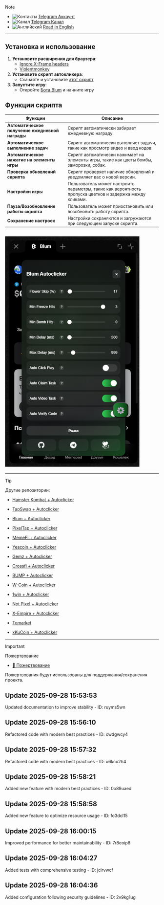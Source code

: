 > [!NOTE]
> - ![Контакты](https://cdn4.iconfinder.com/data/icons/social-media-2146/512/37_social-16.png) [Telegram Аккаунт](https://t.me/mudachyo) 
> - ![Канал](https://cdn4.iconfinder.com/data/icons/social-media-2146/512/37_social-16.png) [Telegram Канал](https://t.me/shopalenka) 
> - ![Английский](https://cdn2.iconfinder.com/data/icons/square-stylized-country-flags/74/usa-16.png) [Read in English](README-EN.md)
---
## Установка и использование

1. **Установите расширения для браузера**:
   - [Ignore X-Frame headers](https://chromewebstore.google.com/detail/ignore-x-frame-headers/gleekbfjekiniecknbkamfmkohkpodhe)
   - [Violentmonkey](https://chromewebstore.google.com/detail/violentmonkey/jinjaccalgkegednnccohejagnlnfdag?hl=be)
2. **Установите скрипт автокликера**:
   - Скачайте и установите [этот скрипт](https://github.com/mudachyo/Blum/raw/main/blum-autoclicker.user.js)
3. **Запустите игру**:
   - Откройте [Бота Blum](https://web.telegram.org/k/#?tgaddr=tg%3A%2F%2Fresolve%3Fdomain%3DBlumCryptoBot%26appname%3Dapp%26startapp%3Dref_jcGkWMkJaN) и начните игру

## Функции скрипта
| Функции                                  | Описание                                                                 |
|------------------------------------------|--------------------------------------------------------------------------|
| **Автоматическое получение ежедневной награды** | Скрипт автоматически забирает ежедневную награду. |
| **Автоматическое выполнение задач**      | Скрипт автоматически выполняет задачи, такие как просмотр видео и ввод кодов. |
| **Автоматическое нажатие на элементы игры** | Скрипт автоматически нажимает на элементы игры, такие как цветы бомбы, заморозки, собак. |
| **Проверка обновлений скрипта**          | Скрипт проверяет наличие обновлений и уведомляет вас о новой версии. |
| **Настройки игры**                      | Пользователь может настроить параметры, такие как вероятность пропуска цветков и задержка между кликами. |
| **Пауза/Возобновление работы скрипта**   | Пользователь может приостановить или возобновить работу скрипта. |
| **Сохранение настроек**                 | Настройки сохраняются и загружаются при следующем запуске скрипта. |

## ![Результат](/images/result.png)
---
> [!TIP]
> Другие репозитории:
> 
> - [Hamster Kombat + Autoclicker](https://github.com/mudachyo/Hamster-Kombat)
> 
> - [TapSwap + Autoclicker](https://github.com/mudachyo/TapSwap)
> 
> - [Blum + Autoclicker](https://github.com/mudachyo/Blum)
>
> - [PixelTap + Autoclicker](https://github.com/mudachyo/PixelTap)
> 
> - [MemeFi + Autoclicker](https://github.com/mudachyo/MemeFi-Coin)
>
> - [Yescoin + Autoclicker](https://github.com/mudachyo/Yescoin)
>
> - [Gemz + Autoclicker](https://github.com/mudachyo/Gemz)
>
> - [Сrossfi + Autoclicker](https://github.com/mudachyo/Crossfi)
>
> - [BUMP + Autoclicker](https://github.com/mudachyo/BUMP)
>
> - [W-Coin + Autoclicker](https://github.com/mudachyo/W-Coin)
>
> - [1win + Autoclicker](https://github.com/mudachyo/1win-Token)
>
> - [Not Pixel + Autoclicker](https://github.com/mudachyo/Not-Pixel)
>
> - [X-Empire + Autoclicker](https://github.com/mudachyo/X-Empire)
>
> - [Tomarket](https://github.com/mudachyo/Tomarket)
>
> - [xKuCoin + Autoclicker](https://github.com/mudachyo/xKuCoin)
---
> [!IMPORTANT] 
> Пожертвование
> 
> - [💜 Пожертвование](https://mudachyo.codes/donate/)
> 
> Пожертвования будут использованы для поддержания/сохранения проекта.
## Update 2025-09-28 15:53:53
Updated documentation to improve stability - ID: ruyms5wn


## Update 2025-09-28 15:56:10
Refactored code with modern best practices - ID: cwdgwcy4


## Update 2025-09-28 15:57:32
Refactored code with modern best practices - ID: u6kco2h4


## Update 2025-09-28 15:58:21
Added new feature with modern best practices - ID: 0o89uaed


## Update 2025-09-28 15:58:58
Added new feature to optimize resource usage - ID: fo3dcl15


## Update 2025-09-28 16:00:15
Improved performance for better maintainability - ID: 7r8eoip8


## Update 2025-09-28 16:04:27
Added tests with comprehensive testing - ID: jclrvwcf


## Update 2025-09-28 16:04:36
Added configuration following security guidelines - ID: 2v9kg1ug

